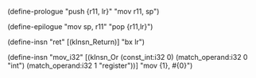 (define-prologue
	"push {r11, lr}"
	"mov r11, sp")

(define-epilogue
	"mov sp, r11"
	"pop {r11,lr}")

(define-insn "ret"
	[(kInsn_Return)]
	"bx lr")

(define-insn "mov_i32"
	[(kInsn_Or
		(const_int:i32 0)
		(match_operand:i32 0 "int")
		(match_operand:i32 1 "register"))]
	"mov {1}, #{0}")
